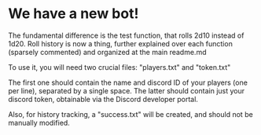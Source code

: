 # We have a new bot!
The fundamental difference is the test function, that rolls 2d10 instead of 1d20. Roll history is now a thing, further explained over each function (sparsely commented) and organized at the main readme.md

To use it, you will need two crucial files:
"players.txt" and "token.txt"

The first one should contain the name and discord ID of your players (one per line), separated by a single space.
The latter should contain just your discord token, obtainable via the Discord developer portal.

Also, for history tracking, a "success.txt" will be created, and should not be manually modified.
